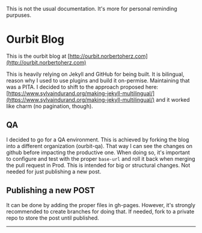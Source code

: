 This is not the usual documentation. It's more for personal reminding purpuses.

# Ourbit Blog
This is the ourbit blog at [http://ourbit.norbertoherz.com](http://ourbit.norbertoherz.com)

This is heavily relying on Jekyll and GitHub for being built. It is bilingual, reason why I used to use plugins and build it on-permise. Maintaining that was a PITA. I decided to shift to the approach proposed here: [https://www.sylvaindurand.org/making-jekyll-multilingual/](https://www.sylvaindurand.org/making-jekyll-multilingual/) and it worked like charm (no pagination, though).

## QA
I decided to go for a QA environment. This is achieved by forking the blog into a different organization (ourbit-qa). That way I can see the changes on github before impacting the productive one. When doing so, it's important to configure and test with the proper `base-url` and roll it back when merging the pull request in Prod.
This is intended for big or structural changes. Not needed for just publishing a new post.

## Publishing a new POST
It can be done by adding the proper files in gh-pages. However, it's strongly recommended to create branches for doing that. If needed, fork to a private repo to store the post until published.

---


